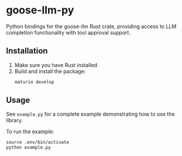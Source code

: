 # goose-llm-py

Python bindings for the goose-llm Rust crate, providing access to LLM completion functionality with tool approval support.

## Installation

1. Make sure you have Rust installed
2. Build and install the package:
   ```bash
   maturin develop
   ```

## Usage

See `example.py` for a complete example demonstrating how to use the library.

To run the example: 
```
source .env/bin/activate
python example.py
```